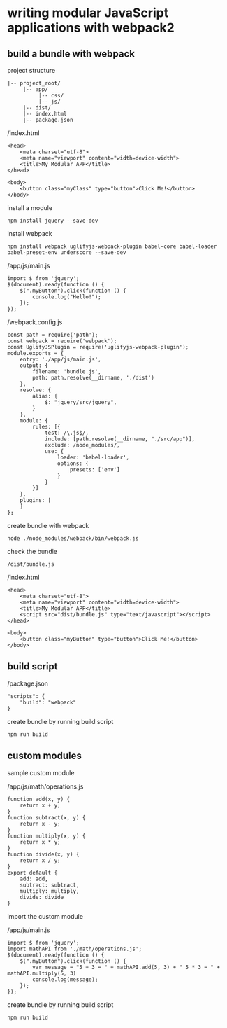 # writing modular JavaScript applications with webpack2

## build a bundle with webpack

project structure

```
|-- project_root/
     |-- app/
          |-- css/
          |-- js/
     |-- dist/
     |-- index.html
     |-- package.json
```

/index.html

```
<head>
	<meta charset="utf-8">
	<meta name="viewport" content="width=device-width">
	<title>My Modular APP</title>
</head>

<body>
	<button class="myClass" type="button">Click Me!</button>
</body>
```

install a module

```
npm install jquery --save-dev
```

install webpack

```
npm install webpack uglifyjs-webpack-plugin babel-core babel-loader babel-preset-env underscore --save-dev
```

/app/js/main.js

```
import $ from 'jquery';
$(document).ready(function () {
	$(".myButton").click(function () {
		console.log("Hello!");
	});
});
```

/webpack.config.js

```
const path = require('path');
const webpack = require('webpack');
const UglifyJSPlugin = require('uglifyjs-webpack-plugin');
module.exports = {
	entry: './app/js/main.js',
	output: {
		filename: 'bundle.js',
		path: path.resolve(__dirname, './dist')
	},
	resolve: {
		alias: {
			$: "jquery/src/jquery",
		}
	},
	module: {
		rules: [{
			test: /\.js$/,
			include: [path.resolve(__dirname, "./src/app")],
			exclude: /node_modules/,
			use: {
				loader: 'babel-loader',
				options: {
					presets: ['env']
				}
			}
		}]
	},
	plugins: [
	]
};
```

create bundle with webpack

```
node ./node_modules/webpack/bin/webpack.js
```

check the bundle

```
/dist/bundle.js
```

/index.html

```
<head>
	<meta charset="utf-8">
	<meta name="viewport" content="width=device-width">
	<title>My Modular APP</title>
	<script src="dist/bundle.js" type="text/javascript"></script>
</head>

<body>
	<button class="myButton" type="button">Click Me!</button>
</body>
```

## build script

/package.json

```
"scripts": {
	"build": "webpack"
}
```

create bundle by running build script 

```
npm run build
```

## custom modules

sample custom module

/app/js/math/operations.js

```
function add(x, y) {
	return x + y;
}
function subtract(x, y) {
	return x - y;
}
function multiply(x, y) {
	return x * y;
}
function divide(x, y) {
	return x / y;
}
export default {
	add: add,
	subtract: subtract,
	multiply: multiply,
	divide: divide
}
```

import the custom module

/app/js/main.js

```
import $ from 'jquery';
import mathAPI from './math/operations.js';
$(document).ready(function () {
	$(".myButton").click(function () {
		var message = "5 + 3 = " + mathAPI.add(5, 3) + " 5 * 3 = " + mathAPI.multiply(5, 3)
		console.log(message);
	});
});
```

create bundle by running build script 

```
npm run build
```

